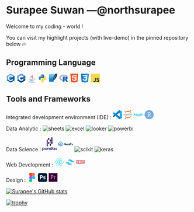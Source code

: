 # Surapee Suwan —@northsurapee
Welcome to my coding - world !

You can visit my highlight projects (with live-demo) in the pinned repository below 🔥

## Programming Language
<p>
  <img src="https://raw.githubusercontent.com/devicons/devicon/master/icons/c/c-original.svg" alt="c" width="25" height="25"/>
  <img src="https://raw.githubusercontent.com/devicons/devicon/master/icons/cplusplus/cplusplus-original.svg" alt="cpp" width="25" height="25"/>
  <img src="https://raw.githubusercontent.com/devicons/devicon/master/icons/java/java-original.svg" alt="java" width="25" height="25"/>
  <img src="https://raw.githubusercontent.com/devicons/devicon/master/icons/python/python-original.svg" alt="python" width="25" height="25"/>
  <img src="https://github.com/devicons/devicon/blob/master/icons/sqlite/sqlite-original.svg" alt="sqlite" width="25" height="25"/>
  <img src="https://github.com/devicons/devicon/blob/master/icons/r/r-original.svg" alt="r" width="25" height="25"/>
  <img src="https://raw.githubusercontent.com/devicons/devicon/master/icons/html5/html5-original.svg" alt="html" width="25" height="25"/>
  <img src="https://raw.githubusercontent.com/devicons/devicon/master/icons/css3/css3-original.svg" alt="css" width="25" height="25"/>
  <img src="https://raw.githubusercontent.com/devicons/devicon/master/icons/javascript/javascript-original.svg" alt="javascript" width="25" height="25"/>
</p>

## Tools and Frameworks
<p>
  Integrated development environment (IDE) :  
  <img src="https://raw.githubusercontent.com/devicons/devicon/master/icons/vscode/vscode-original.svg" alt="vscode" width="25" height="25"/>
  <img src="https://raw.githubusercontent.com/devicons/devicon/master/icons/jupyter/jupyter-original-wordmark.svg" alt="jupyter" width="25" height="25"/>
  <img src="https://github.com/devicons/devicon/blob/master/icons/kaggle/kaggle-original-wordmark.svg" alt="kaggle" height="25"/>
  <img src="https://github.com/devicons/devicon/blob/master/icons/rstudio/rstudio-original.svg" alt="rstudio" height="25"/>
</p>

<p>
  Data Analytic :  
  <img src="https://www.svgrepo.com/show/223056/sheets-sheet.svg" alt="sheets" width="25" height="25"/>
  <img src="https://www.svgrepo.com/show/373589/excel.svg" alt="excel" width="25" height="25"/>
  <img src="https://www.svgrepo.com/show/354012/looker-icon.svg" alt="looker" width="25" height="25"/>
  <img src="https://github.com/microsoft/PowerBI-Icons/blob/main/SVG/Power-BI.svg" alt="powerbi" width="25" height="25"/>
</p>

<p>
  Data Science : 
  <img src="https://github.com/devicons/devicon/blob/master/icons/pandas/pandas-original-wordmark.svg" alt="pandas" height="40"/>
  <img src="https://github.com/devicons/devicon/blob/master/icons/numpy/numpy-original-wordmark.svg" alt="numpy" height="40"/>
  <img src="https://upload.wikimedia.org/wikipedia/commons/thumb/0/05/Scikit_learn_logo_small.svg/260px-Scikit_learn_logo_small.svg.png?20180808062052" alt="scikit" height="30"/>
  <img src="https://upload.wikimedia.org/wikipedia/commons/thumb/a/ae/Keras_logo.svg/512px-Keras_logo.svg.png" alt="keras" height="25"/>
</p>

<p>
  Web Development :
  <img src="https://raw.githubusercontent.com/devicons/devicon/master/icons/react/react-original.svg" alt="react" width="25" height="25"/>
  <img src="https://raw.githubusercontent.com/devicons/devicon/master/icons/tailwindcss/tailwindcss-plain.svg" alt="tailwind" width="25" height="25"/>
  <img src="https://raw.githubusercontent.com/devicons/devicon/master/icons/npm/npm-original-wordmark.svg" alt="npm" width="25" height="25"/>
</p>

<p>
  Design :
  <img src="https://raw.githubusercontent.com/devicons/devicon/master/icons/figma/figma-original.svg" alt="figma" width="25" height="25"/>
  <img src="https://raw.githubusercontent.com/devicons/devicon/master/icons/photoshop/photoshop-plain.svg" alt="photoshop" width="25" height="25"/>
  <img src="https://raw.githubusercontent.com/devicons/devicon/master/icons/premierepro/premierepro-original.svg" alt="premiere pro" width="25" height="25"/>
</p>

[![Surapee's GitHub stats](https://github-readme-stats.vercel.app/api?username=northsurapee&show_icons=true&theme=dracula)](https://github.com/anuraghazra/github-readme-stats)

[![trophy](https://github-profile-trophy.vercel.app/?username=northsurapee&theme=chalk&margin-w=5&margin-h=5&column=-1&rank=SECRET,SSS,SS,S,AAA,AA,A,B,C)](https://github.com/ryo-ma/github-profile-trophy)
